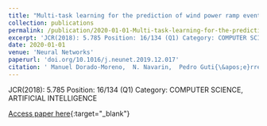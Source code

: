 ```yaml
---
title: "Multi-task learning for the prediction of wind power ramp events with deep neural networks"
collection: publications
permalink: /publication/2020-01-01-Multi-task-learning-for-the-prediction-of-wind-power-ramp-events-with-deep-neural-networks
excerpt: 'JCR(2018): 5.785 Position: 16/134 (Q1) Category: COMPUTER SCIENCE, ARTIFICIAL INTELLIGENCE'
date: 2020-01-01
venue: 'Neural Networks'
paperurl: 'doi.org/10.1016/j.neunet.2019.12.017'
citation: ' Manuel Dorado-Moreno,  N. Navarin,  Pedro Guti{\&apos;e}rrez,  L. Prieto,  A. Sperduti,  Sancho Salcedo-Sanz,  C{\&apos;e}sar Herv{\&apos;a}s-Mart{\&apos;i}nez, &quot;Multi-task learning for the prediction of wind power ramp events with deep neural networks.&quot; Neural Networks, 2020.'
---
```

JCR(2018): 5.785 Position: 16/134 (Q1) Category: COMPUTER SCIENCE, ARTIFICIAL INTELLIGENCE

[Access paper here](doi.org/10.1016/j.neunet.2019.12.017){:target="_blank"}
